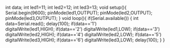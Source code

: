int data;
int led1=11;
int led2=12;
int led3=13;
void setup(){
  Serial.begin(9600);
    pinMode(led1,OUTPUT); 
    pinMode(led2,OUTPUT);
    pinMode(led3,OUTPUT);
}
  void loop(){
    if(Serial.available())
    {
      int data=Serial.read();
      delay(100);
      if(data=='1')  
    digitalWrite(led1,HIGH); 
    if(data=='2')
      digitalWrite(led1,LOW); 
       if(data=='3')  
    digitalWrite(led2,HIGH); 
    if(data=='4')
      digitalWrite(led2,LOW); 
       if(data=='5')  
    digitalWrite(led3,HIGH); 
    if(data=='6')
      digitalWrite(led3,LOW); 
      delay(100);
    }
  }
